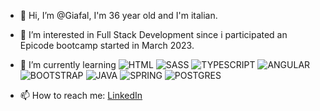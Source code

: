 - 👋 Hi, I’m @Giafal, I'm 36 year old and I'm italian.
- 👀 I’m interested in Full Stack Development since i participated an Epicode bootcamp started in March 2023.
- 🌱 I’m currently learning
  ![HTML](https://img.shields.io/badge/html5-%23E34F26.svg?style=for-the-badge&logo=html5&logoColor=white)
![SASS](https://img.shields.io/badge/SASS-hotpink.svg?style=for-the-badge&logo=SASS&logoColor=white)
![TYPESCRIPT](https://img.shields.io/badge/typescript-%23007ACC.svg?style=for-the-badge&logo=typescript&logoColor=white)
![ANGULAR](https://img.shields.io/badge/angular-%23DD0031.svg?style=for-the-badge&logo=angular&logoColor=white)
![BOOTSTRAP](https://img.shields.io/badge/bootstrap-%238511FA.svg?style=for-the-badge&logo=bootstrap&logoColor=white)
![JAVA](https://img.shields.io/badge/Java-ED8B00?style=for-the-badge&logo=openjdk&logoColor=white%22)
![SPRING](https://img.shields.io/badge/spring-%236DB33F.svg?style=for-the-badge&logo=spring&logoColor=white)
![POSTGRES](https://img.shields.io/badge/postgres-%23316192.svg?style=for-the-badge&logo=postgresql&logoColor=white)
  
- 📫 How to reach me: [LinkedIn](https://www.linkedin.com/in/gianluca-falcone/)

<!---
Giafal/Giafal is a ✨ special ✨ repository because its `README.md` (this file) appears on your GitHub profile.
You can click the Preview link to take a look at your changes.
--->
